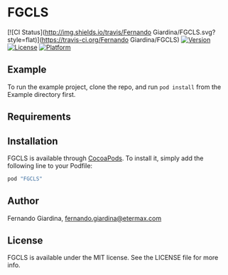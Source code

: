 # FGCLS

[![CI Status](http://img.shields.io/travis/Fernando Giardina/FGCLS.svg?style=flat)](https://travis-ci.org/Fernando Giardina/FGCLS)
[![Version](https://img.shields.io/cocoapods/v/FGCLS.svg?style=flat)](http://cocoapods.org/pods/FGCLS)
[![License](https://img.shields.io/cocoapods/l/FGCLS.svg?style=flat)](http://cocoapods.org/pods/FGCLS)
[![Platform](https://img.shields.io/cocoapods/p/FGCLS.svg?style=flat)](http://cocoapods.org/pods/FGCLS)

## Example

To run the example project, clone the repo, and run `pod install` from the Example directory first.

## Requirements

## Installation

FGCLS is available through [CocoaPods](http://cocoapods.org). To install
it, simply add the following line to your Podfile:

```ruby
pod "FGCLS"
```

## Author

Fernando Giardina, fernando.giardina@etermax.com

## License

FGCLS is available under the MIT license. See the LICENSE file for more info.
